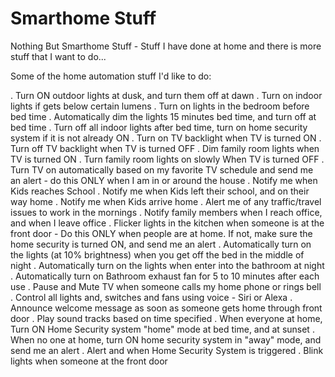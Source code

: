 # Smarthome Stuff 
Nothing But Smarthome Stuff - Stuff I have done at home and there is more stuff that I want to do...


Some of the home automation stuff I'd like to do:

. Turn ON outdoor lights at dusk, and turn them off at dawn
. Turn on indoor lights if gets below certain lumens
. Turn on lights in the bedroom before bed time
. Automatically dim the lights 15 minutes bed time, and turn off at bed time
. Turn off all indoor lights after bed time, turn on home security system if it is not already ON
. Turn on TV backlight when TV is turned ON
. Turn off TV backlight when TV is turned OFF
. Dim family room lights when TV is turned ON
. Turn family room lights on slowly When TV is turned OFF
. Turn TV on automatically based on my favorite TV schedule and send me an alert - do this ONLY when I am in or around the house
. Notify me when Kids reaches School
. Notify me when Kids left their school, and on their way home
. Notify me when Kids arrive home
. Alert me of any traffic/travel issues to work in the mornings
. Notify family members when I reach office, and when I leave office
. Flicker lights in the kitchen when someone is at the front door - Do this ONLY when people are at home. If not, make sure the home security is turned ON, and send me an alert
. Automatically turn on the lights (at 10% brightness) when you get off the bed in the middle of night
. Automatically turn on the lights when enter into the bathroom at night
. Automatically turn on Bathroom exhaust fan for 5 to 10 minutes after each use
. Pause and Mute  TV when someone calls my home phone or rings bell
. Control all lights and, switches and fans using voice - Siri or Alexa
. Announce welcome message as soon as someone gets home through front door
. Play sound tracks based on time specified
. When everyone at home, Turn ON Home Security system "home" mode at bed time, and at sunset
. When no one at home, turn ON home security system in "away" mode, and send me an alert
. Alert and when Home Security System is triggered
. Blink lights when someone at the front door


